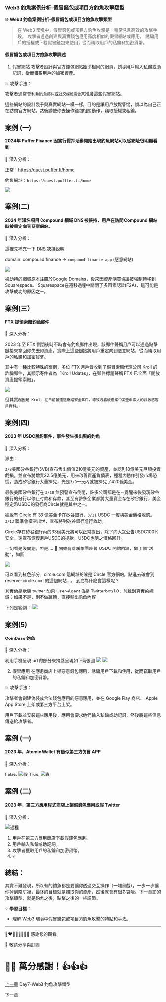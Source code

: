 ### Web3 釣魚案例分析-假冒錢包或項目方釣魚攻擊類型

🌐 **Web3 釣魚案例分析-假冒錢包或項目方釣魚攻擊類型**

>在 Web3 環境中，假冒錢包或項目方釣魚攻擊是一種常見且高效的攻擊手段。
攻擊者通過創建與真實錢包應用高度相似的假冒網站或應用，
誘騙用戶的授權或下載假冒錢包來使用，從而竊取用戶的私鑰和加密貨幣。

#### 假冒錢包或項目方釣魚攻擊詳述
1. 假冒網站
攻擊者設計與官方錢包網站幾乎相同的網頁，誘導用戶輸入私鑰或助記詞，從而獲取用戶的加密資產。

💥 攻擊手法：

攻擊者通常會利用`釣魚郵件`或`社交媒體廣告`來推廣這些假冒網站。

這些網站的設計幾乎與真實網站一模一樣，目的是讓用戶放鬆警惕，誤以為自己正在訪問官方網站，然後誘使你去操作錢包相關動作，竊取授權或私鑰。

案例 (一)
---
#### 2024年 Puffer Finance 因實行質押活動開始出現釣魚網站可以從網址很明顯看到

🔦 深入分析：

正常：https://quest.puffer.fi/home

釣魚網址：`https://quest.pufffer.fi/home`

![](./images/8/1.png)

案例(二)
---
#### 2024 年知名項目 Compound 網域 DNS 被挾持，用戶在訪問 Compound 網站時被重定向到惡意網站。

🔦 深入分析：

這裡先補充一下 [DNS 狹持說明](https://www.cloudflare.com/zh-tw/learning/security/global-dns-hijacking-threat/)

domain: compound.finance -> `compound-finance.app` (惡意網站)

![](./images/8/2.png)

被劫持的網域原本註冊於Google Domains，後來因資產購買協議被強制轉移到Squarespace。 Squarespace在遷移過程中關閉了多因素認證(F2A)，這可能是攻擊成功的原因之一。



案例(三）
---
#### FTX 提領索賠釣魚郵件

🔦 深入分析：

2023 年至 FTX 倒閉後時不時會有釣魚郵件出現，該郵件聲稱用戶可以通過點擊鏈接來拿回你失去的資產，實際上這些鏈接將用戶重定向到惡意網站，從而竊取用戶的私鑰和加密貨幣。

其中有一種比較特殊的案例，多位 FTX 用戶皆收到了假冒索賠代理公司 Kroll 的詐騙郵件，其顯示寄件者為「Kroll Udates」，在郵件標題聲稱 FTX 已全面「開放資產提領索賠」。

![](./images/8/3.png)

但其實`起因是 Kroll 在日前曾遭遇網路安全事件，導致洩露破產案中某些申索人的非敏感客戶資料`。

案例(四)
---
#### 2023 年 USDC脫鉤事件，事件發生後出現的釣魚

🔦 深入分析：

源由：

`3/8`美國矽谷銀行(SVB)宣布售出價值210億美元的資產，並認列18億美元巨額投資虧損，並宣布將增資22.5億美元，用來改善資產負債表，種種大動作引發市場恐慌，造成矽谷銀行大量擠兌，光是`3/9`一天內就被擠兌了420億美金。

最後美國矽谷銀行在 `3/10` 無預警宣布倒閉，許多公司都是在一覺醒來後發現矽谷銀行的分行以停止付款和存款，甚至有許多企業都將大量資金存在矽谷銀行，美金穩定幣USDC的發行商Circle就是其中之一。

據說有 Circle 有 33 億美金卡在矽谷銀行，`3/11` USDC 一度與美金價格脫鉤。
`3/13` 聯準會橫空出世，宣布將對矽谷銀行進行救助。

Circle存在矽谷銀行內的33億美元將可以正常提出，除了向大眾公告USDC100%安全，還宣布恢復用戶USDC的提款，USDC也隨之價格回升。

一切看是沒問題，但是.... 🌚 開始有詐騙集團趁著 USDC 開始回溫，做了個”活動“，如圖

![](./images/8/4.png)

可以看到紅色部分，circle.com 這網址的確是 Circle 官方網站。點進去確會到  reserve-circle.com 的這個網站...。 到底為什麼會這樣呢？

其實他是欺騙 twitter
如果 User-Agent 值是 Twitterbot/1.0，則跳到真實的網域；如果不是，則不做跳轉，直接輸出釣魚內容

下列是範例：
![](./images/8/4-1.png)


案例(5)
---
#### CoinBase 釣魚

🔦 深入分析：

  利用手機呈現 url 的部分來掩蓋呈現如下兩張圖
  ![](./images/8/5.png)
  ![](./images/8/6.png)


2. 假冒應用
在應用商店上架惡意錢包應用，誘騙用戶下載和使用，從而竊取用戶的私鑰和加密貨幣。

💥 攻擊手法：

攻擊者會創建偽裝成合法錢包應用的惡意應用，並在 Google Play 商店、 Apple App Store 上架或第三方平台上架。

用戶下載並安裝這些應用後，應用會要求他們輸入私鑰或助記詞，然後將這些信息傳送給攻擊者。

案例 (一)
---
#### 2023 年，Atomic Wallet 有疑似第三方仿冒 APP

🔦 深入分析：

False:
![假](<./images/8/7.png>)
True:
![真](<./images/8/8.png>)



案例 (二)
---
#### 2023 年，第三方應用程式商店上架假錢包應用或假 Twitter


🔦 深入分析：

![過程](<./images/8/9.png>)
1. 用戶在第三方應用商店下載假錢包應用。
2. 用戶輸入私鑰或助記詞。
3. 攻擊者獲取用戶的私鑰和加密貨幣。
4. 💀


總結：
---

其實不難發現，所以有的釣魚都是要讓你透過交互操作（一堆前戲），一步一步讓你掉到陷阱裡，最終的目標就是竊取你的資產，然後就會有很多哀嚎。下一章節的攻擊類型，就是釣魚之後，點擊之後的一些細節。


💡 **學習目標：**
- 理解 Web3 環境中假冒錢包或項目方釣魚攻擊的特點和手法。
---

💓❤🧡💛💚💙💜💖 感謝您的觀看。

🙏 敬請分享與訂閱

# 🙋‍♂️ 萬分感謝！👍👍👍

[上一章](/Day7-Web3%20釣魚攻擊類型.md) Day7-Web3 釣魚攻擊類型

[下一章]() 